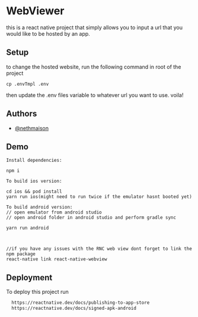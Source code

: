 
# WebViewer

this is a react native project that simply allows you to input a url that you would like to be hosted by an app. 

## Setup

to change the hosted website, run the following command in root of the project
```
cp .envTmpl .env
```
then update the .env files variable to whatever url you want to use. 
voila!
## Authors

- [@nethmaison](https://www.github.com/nmaison88)




## Demo



``` 
Install dependencies:

npm i

To build ios version:

cd ios && pod install
yarn run ios(might need to run twice if the emulator hasnt booted yet)

To build android version:
// open emulator from android studio
// open android folder in android studio and perform gradle sync

yarn run android



//if you have any issues with the RNC web view dont forget to link the npm package 
react-native link react-native-webview
 ```

 ## Deployment

To deploy this project run

```bash
  https://reactnative.dev/docs/publishing-to-app-store
  https://reactnative.dev/docs/signed-apk-android

```
